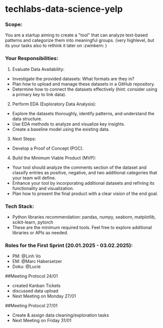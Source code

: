 # techlabs-data-science-yelp
### Scope:
You are a startup aiming to create a "tool" that can analyze text-based patterns and categorize them into meaningful groups. (very highlevel, but its your tasks also to rethink it later on :zwinkern: )
### Your Responsibilities:
1. Evaluate Data Availability:
- Investigate the provided datasets: What formats are they in?
- Plan how to upload and manage these datasets in a GitHub repository.
- Determine how to connect the datasets effectively (hint: consider using a primary key to link data).
2. Perform EDA (Exploratory Data Analysis):
- Explore the datasets thoroughly, identify patterns, and understand the data structure.
- Use EDA methods to analyze and visualize key insights.
- Create a baseline model using the existing data.
3. Next Steps:
- Develop a Proof of Concept (POC).
4. Build the Minimum Viable Product (MVP):
- Your tool should analyze the comments section of the dataset and classify entries as positive, negative, and two additional categories that your team will define.
- Enhance your tool by incorporating additional datasets and refining its functionality and visualization.
- Plan how to present the final product with a clear vision of the end goal.
### Tech Stack:
- Python libraries recommendation: pandas, numpy, seaborn, matplotlib, scikit-learn, pytorch
- These are the minimum required tools. Feel free to explore additional libraries or APIs as needed.

### Roles for the First Sprint (20.01.2025 - 03.02.2025):
- PM: 
@Linh Vo
- EM: 
@Marc Habersetzer
- Doku: 
@Lucie

##Meeting Protocol 24/01
- created Kanban Tickets
- discussed data upload
- Next Meeting on Monday 27/01
  
##Meeting Protocol 27/01
- Create & assign data cleaning/exploration tasks
- Next Meeting on Friday 31/01

